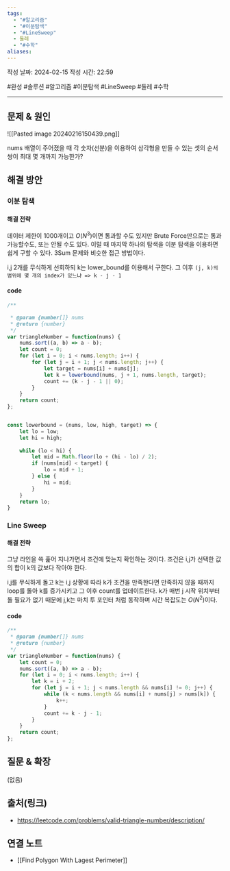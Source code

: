 ```yaml
---
tags:
  - "#알고리즘"
  - "#이분탐색"
  - "#LineSweep"
  - 둘레
  - "#수학"
aliases:
---
```

작성 날짜: 2024-02-15
작성 시간: 22:59

#완성 #솔루션 #알고리즘 #이분탐색 #LineSweep #둘레 #수학 

----

## 문제 & 원인
![[Pasted image 20240216150439.png]]

nums 배열이 주어졌을 때 각 숫자(선분)을 이용하여 삼각형을 만들 수 있는 셋의 순서쌍이 최대 몇 개까지 가능한가?
## 해결 방안
### 이분 탐색
#### 해결 전략
데이터 제한이 1000개이고 $O(N^3)$이면 통과할 수도 있지만 Brute Force만으로는 통과 가능할수도, 또는 안될 수도 있다. 이럴 때 마지막 하나의 탐색을 이분 탐색을 이용하면 쉽게 구할 수 있다.  3Sum 문제와 비슷한 접근 방법이다.

i,j 2개를 무식하게 선회하되 k는 lower_bound를 이용해서 구한다. 그 이후 `(j, k)의 범위에 몇 개의 index가 있느냐 => k - j - 1`

#### code
```js
/**

 * @param {number[]} nums
 * @return {number}
 */
var triangleNumber = function(nums) {
    nums.sort((a, b) => a - b);
    let count = 0;
    for (let i = 0; i < nums.length; i++) {
        for (let j = i + 1; j < nums.length; j++) {
            let target = nums[i] + nums[j];
            let k = lowerbound(nums, j + 1, nums.length, target);
            count += (k - j - 1 || 0);
        }
    }
    return count;
};


const lowerbound = (nums, low, high, target) => {
    let lo = low;
    let hi = high;
    
    while (lo < hi) {
        let mid = Math.floor(lo + (hi - lo) / 2);
        if (nums[mid] < target) {
            lo = mid + 1;
        } else {
            hi = mid;
        }
    }
    return lo;
}
```


### Line Sweep
#### 해결 전략
그냥 라인을 쓱 훑어 지나가면서 조건에 맞는지 확인하는 것이다. 조건은 i,j가 선택한 값의 합이 k의 값보다 작아야 한다.

i,j를 무식하게 돌고 k는 i,j 상황에 따라 k가 조건을 만족한다면 만족하지 않을 때까지 loop를 돌아 k를 증가시키고 그 이후 count를 업데이트한다. k가 매번 j 시작 위치부터 돌 필요가 없기 때문에 j,k는 마치 투 포인터 처럼 동작하며 시간 복잡도는 $O(N^2)$이다.


#### code
```js
/**
 * @param {number[]} nums
 * @return {number}
 */
var triangleNumber = function(nums) {
    let count = 0;
    nums.sort((a, b) => a - b);
    for (let i = 0; i < nums.length; i++) {
        let k = i + 2;
        for (let j = i + 1; j < nums.length && nums[i] != 0; j++) {
            while (k < nums.length && nums[i] + nums[j] > nums[k]) {
                k++;
            }
            count += k - j - 1;
        }
    }
    return count;
};
```

## 질문 & 확장

(없음)

## 출처(링크)
- https://leetcode.com/problems/valid-triangle-number/description/

## 연결 노트
- [[Find Polygon With Lagest Perimeter]]